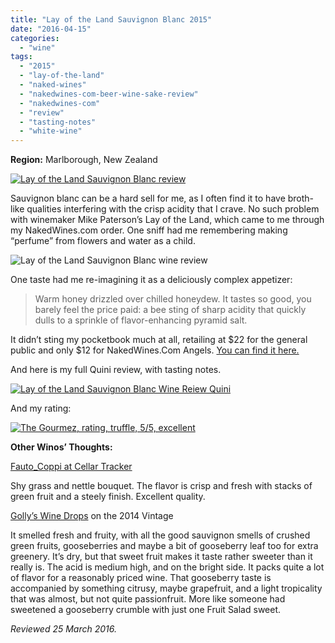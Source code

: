 ```yaml
---
title: "Lay of the Land Sauvignon Blanc 2015"
date: "2016-04-15"
categories: 
  - "wine"
tags: 
  - "2015"
  - "lay-of-the-land"
  - "naked-wines"
  - "nakedwines-com-beer-wine-sake-review"
  - "nakedwines-com"
  - "review"
  - "tasting-notes"
  - "white-wine"
---
```


**Region:** Marlborough, New Zealand

[![Lay of the Land Sauvignon Blanc review](http://s3.amazonaws.com/thegourmez-wpmedia/2016/04/Lay-of-the-Land-01-334x500.jpg)](http://s3.amazonaws.com/thegourmez-wpmedia/2016/04/Lay-of-the-Land-01.jpg)

Sauvignon blanc can be a hard sell for me, as I often find it to have broth-like qualities interfering with the crisp acidity that I crave. No such problem with winemaker Mike Paterson’s Lay of the Land, which came to me through my NakedWines.com order. One sniff had me remembering making “perfume” from flowers and water as a child.

![Lay of the Land Sauvignon Blanc wine review](http://s3.amazonaws.com/thegourmez-wpmedia/2016/04/Lay-of-the-Land-02-334x500.jpg)

One taste had me re-imagining it as a deliciously complex appetizer:

> Warm honey drizzled over chilled honeydew. It tastes so good, you barely feel the price paid: a bee sting of sharp acidity that quickly dulls to a sprinkle of flavor-enhancing pyramid salt.

It didn’t sting my pocketbook much at all, retailing at $22 for the general public and only $12 for NakedWines.Com Angels. [You can find it here.](https://us.nakedwines.com/wines/lay-of-the-land-sauvignon-blanc-2015.htm)

And here is my full Quini review, with tasting notes.

[![Lay of the Land Sauvignon Blanc Wine Reiew Quini](http://s3.amazonaws.com/thegourmez-wpmedia/2016/04/Lay-of-the-Land-Sauv-Blanc-1024x709.jpg)](http://s3.amazonaws.com/thegourmez-wpmedia/2016/04/Lay-of-the-Land-Sauv-Blanc.jpg)

And my rating:

[![The Gourmez, rating, truffle, 5/5, excellent](http://s3.amazonaws.com/thegourmez-wpmedia/2015/01/rating_truffle1.gif)](http://s3.amazonaws.com/thegourmez-wpmedia/2015/01/rating_truffle1.gif)

**Other Winos’ Thoughts:**

[Fauto\_Coppi at Cellar Tracker](http://www.cellartracker.com/wine.asp?iWine=2234214)

Shy grass and nettle bouquet. The flavor is crisp and fresh with stacks of green fruit and a steely finish. Excellent quality.

[Golly’s Wine Drops](http://www.gollyswinedrops.com/2016/02/lay-of-the-land-destination-sauvignon-blanc-2014.html) on the 2014 Vintage

It smelled fresh and fruity, with all the good sauvignon smells of crushed green fruits, gooseberries and maybe a bit of gooseberry leaf too for extra greenery. It’s dry, but that sweet fruit makes it taste rather sweeter than it really is. The acid is medium high, and on the bright side. It packs quite a lot of flavor for a reasonably priced wine. That gooseberry taste is accompanied by something citrusy, maybe grapefruit, and a light tropicality that was almost, but not quite passionfruit. More like someone had sweetened a gooseberry crumble with just one Fruit Salad sweet.

_Reviewed 25 March 2016._
